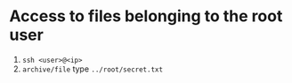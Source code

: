 # Access to files belonging to the root user

1. `ssh <user>@<ip>`
2. `archive/file` type `../root/secret.txt`